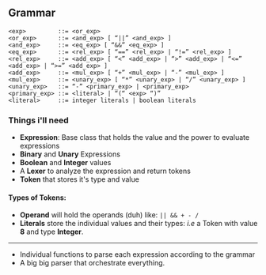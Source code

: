 ## Grammar

```
<exp>         ::= <or_exp>
<or_exp>      ::= <and_exp> [ “||” <and_exp> ]
<and_exp>     ::= <eq_exp> [ “&&” <eq_exp> ]
<eq_exp>      ::= <rel_exp> [ “==” <rel_exp> | “!=” <rel_exp> ]
<rel_exp>     ::= <add_exp> [ “<” <add_exp> | “>” <add_exp> | “<=” <add_exp> | “>=” <add_exp> ]
<add_exp>     ::= <mul_exp> [ “+” <mul_exp> | “-” <mul_exp> ]
<mul_exp>     ::= <unary_exp> [ “*” <unary_exp> | “/” <unary_exp> ]
<unary_exp>   ::= “-” <primary_exp> | <primary_exp>
<primary_exp> ::= <literal> | “(“ <exp> “)”
<literal>     ::= integer literals | boolean literals
```

### Things i'll need

- **Expression**: Base class that holds the value and the power to evaluate expressions
- **Binary** and **Unary** Expressions
- **Boolean** and **Integer** values
- A **Lexer** to analyze the expression and return tokens
- **Token** that stores it's type and value

#### Types of Tokens:
- **Operand** will hold the operands (duh) like: ```|| && + - /```
- **Literals** store the individual values and their types: _i.e_ a Token with value **8** and type **Integer**.
___

- Individual functions to parse each expression according to the grammar
- A big big parser that orchestrate everything.